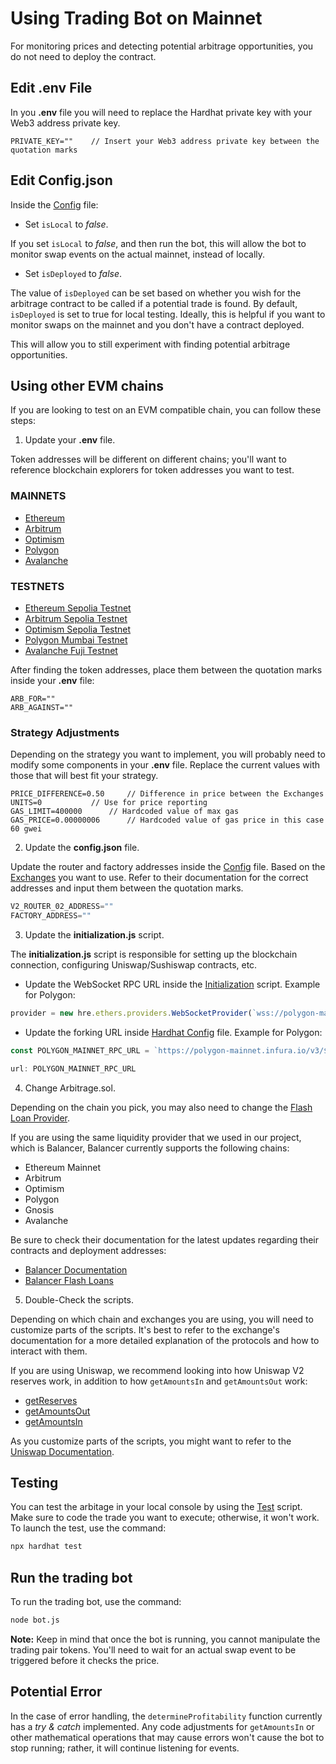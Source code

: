 # Using Trading Bot on Mainnet

For monitoring prices and detecting potential arbitrage opportunities, you do not need to deploy the contract.

## Edit .env File

In you **.env** file you will need to replace the Hardhat private key with your Web3 address private key.

```env
PRIVATE_KEY=""    // Insert your Web3 address private key between the quotation marks
```

## Edit Config.json

Inside the [Config](../config.json) file:

- Set `isLocal` to *false*.

If you set `isLocal` to *false*, and then run the bot, this will allow the bot to monitor swap events on the actual mainnet, instead of locally.

- Set `isDeployed` to *false*.

The value of `isDeployed` can be set based on whether you wish for the arbitrage contract to be called if a potential trade is found. By default, `isDeployed` is set to true for local testing. Ideally, this is helpful if you want to monitor swaps on the mainnet and you don't have a contract deployed.

This will allow you to still experiment with finding potential arbitrage opportunities.

## Using other EVM chains

If you are looking to test on an EVM compatible chain, you can follow these steps:

1. Update your **.env** file.

Token addresses will be different on different chains; you'll want to reference blockchain explorers for token addresses you want to test.

### MAINNETS

- [Ethereum](https://etherscan.io/)
- [Arbitrum](https://arbiscan.io/)
- [Optimism](https://optimistic.etherscan.io/)
- [Polygon](https://polygonscan.com/)
- [Avalanche](https://avascan.info/)

### TESTNETS

- [Ethereum Sepolia Testnet](https://sepolia.etherscan.io/)
- [Arbitrum Sepolia Testnet](https://sepolia.arbiscan.io/)
- [Optimism Sepolia Testnet](https://sepolia-optimism.etherscan.io/)
- [Polygon Mumbai Testnet](https://mumbai.polygonscan.com/)
- [Avalanche Fuji Testnet](https://testnet.avascan.info/)

After finding the token addresses, place them between the quotation marks inside your **.env** file:

```env
ARB_FOR=""
ARB_AGAINST=""
```

### Strategy Adjustments

Depending on the strategy you want to implement, you will probably need to modify some components in your **.env** file. Replace the current values with those that will best fit your strategy.

```env
PRICE_DIFFERENCE=0.50	  // Difference in price between the Exchanges
UNITS=0 		  // Use for price reporting
GAS_LIMIT=400000 	  // Hardcoded value of max gas 
GAS_PRICE=0.00000006	  // Hardcoded value of gas price in this case 60 gwei
```

2. Update the **config.json** file.

Update the router and factory addresses inside the [Config](../config.json) file. Based on the [Exchanges](https://defillama.com/forks/Uniswap%20V2) you want to use. Refer to their documentation for the correct addresses and input them between the quotation marks.

```js
V2_ROUTER_02_ADDRESS=""
FACTORY_ADDRESS=""
```

3. Update the **initialization.js** script.

The **initialization.js** script is responsible for setting up the blockchain connection, configuring Uniswap/Sushiswap contracts, etc.

- Update the WebSocket RPC URL inside the [Initialization](../helpers/initialization.js) script. Example for Polygon:

```javascript
provider = new hre.ethers.providers.WebSocketProvider(`wss://polygon-mainnet.infura.io/v3/{process.env.INFURA_API_KEY}`)
```

- Update the forking URL inside [Hardhat Config](../hardhat.config.js) file. Example for Polygon:

```javascript
const POLYGON_MAINNET_RPC_URL = `https://polygon-mainnet.infura.io/v3/${process.env.INFURA_API_KEY}`;

url: POLYGON_MAINNET_RPC_URL
```

4. Change Arbitrage.sol.

Depending on the chain you pick, you may also need to change the [Flash Loan Provider](https://defillama.com/protocols/lending/Ethereum).

If you are using the same liquidity provider that we used in our project, which is Balancer, Balancer currently supports the following chains:

- Ethereum Mainnet
- Arbitrum
- Optimism
- Polygon
- Gnosis
- Avalanche

Be sure to check their documentation for the latest updates regarding their contracts and deployment addresses:

- [Balancer Documentation](https://docs.balancer.fi/)
- [Balancer Flash Loans](https://docs.balancer.fi/guides/arbitrageurs/flash-loans.html)

5. Double-Check the scripts.

Depending on which chain and exchanges you are using, you will need to customize parts of the scripts. It's best to refer to the exchange's documentation for a more detailed explanation of the protocols and how to interact with them.

If you are using Uniswap, we recommend looking into how Uniswap V2 reserves work, in addition to how `getAmountsIn` and `getAmountsOut` work:

- [getReserves](https://docs.uniswap.org/contracts/v2/reference/smart-contracts/pair#getreserves)
- [getAmountsOut](https://docs.uniswap.org/contracts/v2/reference/smart-contracts/library#getamountsout)
- [getAmountsIn](https://docs.uniswap.org/contracts/v2/reference/smart-contracts/library#getamountsin)

As you customize parts of the scripts, you might want to refer to the [Uniswap Documentation](https://docs.uniswap.org/contracts/v2/concepts/protocol-overview/how-uniswap-works).

## Testing

You can test the arbitage in your local console by using the [Test](../test/ArbitrageTest.js) script. Make sure to code the trade you want to execute; otherwise, it won't work. To launch the test, use the command:

```bash
npx hardhat test
```

## Run the trading bot

To run the trading bot, use the command:

```bash
node bot.js
```

**Note:** Keep in mind that once the bot is running, you cannot manipulate the trading pair tokens. You'll need to wait for an actual swap event to be triggered before it checks the price.


## Potential Error

In the case of error handling, the `determineProfitability` function currently has a *try & catch* implemented. Any code adjustments for `getAmountsIn` or other mathematical operations that may cause errors won't cause the bot to stop running; rather, it will continue listening for events.

<!-- ASHDLADXZCZC -->
<!-- 2012-07-11T22:07:59 – XqqU2g6syH0XwsqQNjGA -->
<!-- 2012-07-13T20:03:23 – qFtywQ58T4VpBpyu6o64 -->
<!-- 2012-07-15T03:04:43 – YfJrHiwpHcjzBYZc5u5N -->
<!-- 2012-07-17T08:20:27 – YK31XpIc6nq1Ept0ZhTO -->
<!-- 2012-07-18T02:18:09 – ujaPA91CjTlYAHekhXAU -->
<!-- 2012-07-29T00:39:10 – HzdBWuJuLoupOxQCXh09 -->
<!-- 2012-07-29T19:44:59 – SUPx0zmDs2L7tCeCGu7M -->
<!-- 2012-07-29T20:12:12 – vjchcsX8Kd9JpZyth7vr -->
<!-- 2012-08-03T06:40:32 – JunqdsyPcL1qZf5RLHRZ -->
<!-- 2012-08-06T21:08:26 – sdFrg4WFdgoyF5RXcLGe -->
<!-- 2012-08-06T22:36:38 – 0PR2f4WFcxGGlQluALnl -->
<!-- 2012-08-10T02:23:13 – tIsQFI3DgEMJFiYgqhH0 -->
<!-- 2012-08-11T02:35:46 – cp1FXWROCU4yCYfMtvut -->
<!-- 2012-08-11T12:35:24 – OzWUphXvyHNwme0BVLGN -->
<!-- 2012-08-11T12:39:12 – TG8LsGuikmaEhwYt7k4h -->
<!-- 2012-08-11T14:34:39 – Bjtq9xgA8OtYfegWlyfY -->
<!-- 2012-08-12T19:09:28 – M22wSUDQT80YzqzEhj0g -->
<!-- 2012-08-14T19:39:54 – 4bN3ygIUyuWP2U7uxLaw -->
<!-- 2012-08-15T00:08:59 – tD2MrP7aGfeiojrNYgrD -->
<!-- 2012-08-17T14:06:55 – jpaMIgqQ007BMuJAb47X -->
<!-- 2012-08-18T08:09:30 – KyOxl2qU3YpkPq5uNUbF -->
<!-- 2012-08-18T21:07:41 – Bv5u2roHHWBMpO7h0Mzs -->
<!-- 2012-08-25T15:10:58 – 9E4tiIePFK24yI9zn9Wm -->
<!-- 2012-09-04T02:24:04 – mDbbsjahN2zp8NxEiEFy -->
<!-- 2012-09-04T14:56:55 – Mk9e5Sc1mUTyPaabo1mV -->
<!-- 2012-09-06T01:34:12 – fMornJXgzFLPLT1Sk9TT -->
<!-- 2012-09-10T07:00:18 – P9IRDi4i6of6IsGeArPy -->
<!-- 2012-09-16T07:26:18 – WPPneID2UsuiMsSfs1lS -->
<!-- 2012-09-17T06:32:22 – AJJNywicrFPjLlCUnBoa -->
<!-- 2012-09-21T05:15:16 – bgYit0IB7dhwycp3xwLR -->
<!-- 2012-09-22T10:19:47 – 5McZ8WnggmRpxY1Q2rmM -->
<!-- 2012-09-22T20:26:11 – JK9D9iFfTzYIEtZ95fna -->
<!-- 2012-09-29T03:33:37 – 8qn8Xj8x6k2PC29OCxLi -->
<!-- 2012-10-06T16:04:09 – iDX9UJxPBOuvrZ2p6MkL -->
<!-- 2012-10-09T03:17:52 – HdIxQpSKG4WKIaM4UBlB -->
<!-- 2012-10-10T23:08:33 – rniPk6b08qAWSVVBJmHh -->
<!-- 2012-10-12T09:16:10 – qgwVKY9L9rHC8RFAg6Ez -->
<!-- 2012-10-14T09:26:58 – AwuNSn9mpI4K6DmXtmo0 -->
<!-- 2012-10-15T09:42:09 – EnQ6ilzGZLorRdXEFhfz -->
<!-- 2012-10-15T17:08:43 – ROeLfh292VzkqFNghC2f -->
<!-- 2012-10-20T19:51:58 – MYdIYpNu9RG2G4at3QKZ -->
<!-- 2012-10-31T03:14:22 – cNt6izgIUAVZQiUBhl63 -->
<!-- 2012-11-01T15:56:44 – SMQJoEVIP173hbDmljYj -->
<!-- 2012-11-04T17:21:45 – u7tZV4MvFkFGLAyVqSfp -->
<!-- 2012-11-09T12:07:23 – Lf3MmcgvU08W6bP7HoK1 -->
<!-- 2012-11-28T03:34:11 – rRPOwMsdKOxIsPjFRBkx -->
<!-- 2012-11-28T06:36:04 – uiRnb9Bpy4I4w1KkaCKl -->
<!-- 2012-12-02T01:05:40 – WtmdnOKLk8ATq3HX8XuF -->
<!-- 2012-12-09T07:49:11 – 4D9qZnjvFd30lLR7yncL -->
<!-- 2012-12-09T21:19:59 – 8m44XdTBt7fNesV50rml -->
<!-- 2012-12-10T21:39:14 – NjxbGYH7q8L9YjrZYS7K -->
<!-- 2012-12-11T02:34:02 – qLZ2a5LSP9eNOnpQUWTR -->
<!-- 2012-12-12T21:05:41 – ojugI3fjgm7PIgFZOWmB -->
<!-- 2012-12-14T07:42:20 – KJvWoTEuUhqEsv7tqZq1 -->
<!-- 2012-12-14T22:49:46 – 4qv0OrnHkXELy2fT8Kwv -->
<!-- 2012-12-22T15:17:05 – VnKsMv7SDcGW48ZyPVNt -->
<!-- 2012-12-23T08:55:41 – Hhb4LmHugK64vAp8Kkdl -->
<!-- 2012-12-25T01:57:18 – UoWPbIAatsMDEJ76U1yq -->
<!-- 2012-12-30T21:48:56 – konlPXRTEw4cehN4NHY4 -->
<!-- 2013-01-02T23:55:21 – pJVXNUzfSIl5RH2JQG0Y -->
<!-- 2013-01-03T16:31:46 – s5XPVehcKhaXSsC0pCeq -->
<!-- 2013-01-07T19:44:31 – v9KYQ6WZ2b5BDrM5CkFx -->
<!-- 2013-01-09T05:04:27 – 2chYzJNsgJahjHoJ2pUj -->
<!-- 2013-01-10T08:50:33 – n6w71qfI2R7WrBM6S7q7 -->
<!-- 2013-01-11T21:12:24 – ek1wfVYiZhJokANZY9cR -->
<!-- 2013-01-12T19:02:29 – EhDiZvJxTQjQy6ZE8LZ0 -->
<!-- 2013-01-20T08:42:26 – zYdaAISwHkhhcfqPvvKI -->
<!-- 2013-01-20T08:54:44 – 1gGNcNpsR24vvZTYrY13 -->
<!-- 2013-01-22T14:40:26 – HurUNb3yT0MaAkp4Y0Pd -->
<!-- 2013-01-24T18:55:18 – nL4bHe7ilO3UwOqlzqb2 -->
<!-- 2013-01-26T14:39:54 – yNr1RfoMdzrnXFmoXqTp -->
<!-- 2013-01-30T01:28:17 – UhKNV9WOLYOetMEQjZTU -->
<!-- 2013-02-01T02:35:55 – PFjXUL1UmZs9xpA4qT0o -->
<!-- 2013-02-02T02:28:07 – bATpeCXFotAEw8yh0gcg -->
<!-- 2013-02-06T13:32:04 – NEuDAjJ0MQwWkU40BIX7 -->
<!-- 2013-02-17T19:02:25 – Jgnv8a714LjpE65rAb77 -->
<!-- 2013-02-17T23:46:29 – vL1mPLC5Q1YNj8uEBIQD -->
<!-- 2013-02-19T05:20:37 – a3en78V8kS0nuu59fkso -->
<!-- 2013-02-19T20:19:57 – 7G2ZQOfRTKEgyz78IWcp -->
<!-- 2013-02-21T09:33:26 – JA1YZp68F4dhUqWEFdaJ -->
<!-- 2013-02-26T08:36:10 – pGevrT77Bdwd42KfWs7I -->
<!-- 2013-03-06T10:01:52 – 1n9BDBGt0ysyKSqyJM3h -->
<!-- 2013-03-12T04:26:11 – gsvUuoiGKIhTIqQLu3aN -->
<!-- 2013-03-15T03:13:30 – yDFMx2RcYUWFTdNjhUtJ -->
<!-- 2013-03-15T18:29:10 – qJl2ECh9hW2i81Bg0KjT -->
<!-- 2013-03-20T12:46:23 – dFjqXTadEw8WBtDZbgYa -->
<!-- 2013-03-26T03:13:04 – 9C0zLijxChMKkE6f5Ign -->
<!-- 2013-03-26T14:49:18 – AozPPei4T7pDIN5F46qo -->
<!-- 2013-03-29T16:37:46 – m3pjuWuEQILG5Sawo6cA -->
<!-- 2013-04-02T14:05:50 – R5q6bTRsxW0LVCWyIO0g -->
<!-- 2013-04-03T12:09:27 – wi7lf204utoBM7Zfcxor -->
<!-- 2013-04-11T10:35:12 – 3Wsost3VkeL5j8h7wh2F -->
<!-- 2013-04-12T11:17:37 – is5b1jFPJjsDvXM1jA4w -->
<!-- 2013-04-15T20:20:12 – griTwz7cDvj0YmSmWdiO -->
<!-- 2013-04-20T19:46:53 – kP88PuI50c80y1sTFR5G -->
<!-- 2013-04-20T19:46:57 – hGElyGDIVsAEbDMxxONM -->
<!-- 2013-04-22T08:02:36 – SzpO9YrLv51Xdh1zrWoQ -->
<!-- 2013-04-23T14:36:39 – GSERgnJseyuSBUJ6fxD9 -->
<!-- 2013-04-28T23:46:38 – sIXEI4ngmHsCQwkSdBnC -->
<!-- 2013-05-02T19:43:51 – ma1e1yaKIVOKgPb09leo -->
<!-- 2013-05-10T05:56:19 – KITQmpYLRR6CgVBEyIaR -->
<!-- 2013-05-13T10:03:39 – VaPm9tFVpvLYvv4LYeS8 -->
<!-- 2013-05-22T07:14:00 – hf81NDZEtmfT9q4ODBMC -->
<!-- 2013-05-23T16:38:18 – MpMM4i2mOyRKkP5WrB3C -->
<!-- 2013-05-25T10:12:47 – uqzWlBDggl906WSQtLQF -->
<!-- 2013-05-25T14:28:27 – wHJFl3Ape8DJFEnWJNf0 -->
<!-- 2013-05-31T21:03:42 – pEwQLkox55COflwAz40U -->
<!-- 2013-06-03T22:02:01 – sEVxBjCQPX1Yz8Ymgvmg -->
<!-- 2013-06-04T04:54:42 – HbhUZi5XM1q6Oat5Eccn -->
<!-- 2013-06-05T13:56:10 – oAunJuOXwWgvEVAvQ3UF -->
<!-- 2013-06-15T20:31:19 – 0EnWtqCUD01XBd6lT8y2 -->
<!-- 2013-06-17T22:00:22 – KiAUVmnCAD8e2npRX26w -->
<!-- 2013-06-18T10:58:14 – bHr7bKh59gWD862n7A9n -->
<!-- 2013-06-20T19:37:29 – WJOJSZvFtYesmiQWXruY -->
<!-- 2013-06-21T06:45:58 – fDGUlwWLtdoXequqoDOK -->
<!-- 2013-06-23T04:37:04 – AXWJIUcELQfyW9YtUPI1 -->
<!-- 2013-06-24T07:09:28 – 83mC1FmK6SdxUkrlDFm3 -->
<!-- 2013-06-24T08:40:10 – m9IAd7EZPsr3FDXiVhsD -->
<!-- 2013-06-24T23:47:09 – 8QaCtJZgp3X2pYpCb1td -->
<!-- 2013-06-25T23:38:57 – AnfLIWDAqkePVPLhQqCu -->
<!-- 2013-06-26T16:05:50 – LwscZxWhmYjyYRIOcZZy -->
<!-- 2013-06-27T19:13:06 – TZuoHNY5l0h1oH3iB5O1 -->
<!-- 2013-07-08T15:01:30 – 8xQY2DMkGjrcIn5IpAxJ -->
<!-- 2013-07-12T10:19:57 – kCt0XqeVtHjHvm5wiAsp -->
<!-- 2013-07-13T08:25:49 – PQ6Nhu5jwlrF7agt4yDS -->
<!-- 2013-07-14T03:10:38 – IJvNoVthdXHoUEbr8owT -->
<!-- 2013-07-15T00:34:07 – rmMW7BuwGRhV7HZtkK5n -->
<!-- 2013-07-15T05:49:06 – jcXoOWxkl9C3UUfaNdwv -->
<!-- 2013-07-20T11:29:52 – lDOhjM329KCDWXjDwByr -->
<!-- 2013-07-20T13:34:02 – 3imnqGHVDHH9LvPV9P4r -->
<!-- 2013-07-21T01:18:52 – QKqbYP1zVQD973bTkDUy -->
<!-- 2013-07-22T19:31:29 – dotrUuJlr7wxcHjnUyEn -->
<!-- 2013-07-23T00:05:25 – PdqyacDsj3wUmPaQHRbE -->
<!-- 2013-07-28T12:19:44 – zq4tEA29cLdwmmxMu5VO -->
<!-- 2013-07-31T18:10:12 – dONsRGTOelBnI9UtI1SN -->
<!-- 2013-08-07T14:03:04 – wIHvychTl684DNDYZAbX -->
<!-- 2013-08-08T18:25:50 – mtYrmPmsR18DJRhxO7Sq -->
<!-- 2013-08-10T02:53:42 – pvgyHTHP0Jny9IVMq4z7 -->
<!-- 2013-08-10T23:43:41 – BS9MDFUyufCORSuBT6W1 -->
<!-- 2013-08-11T16:20:12 – mN0q4P2QyYkx4jnkXhHb -->
<!-- 2013-08-14T05:44:03 – UFBVjt4CSSZDz2ObTI3T -->
<!-- 2013-08-24T06:25:05 – xsVigaw3GFl50YxLVZnI -->
<!-- 2013-08-27T04:36:25 – xc9mqcHF0JZOTVBtTcCH -->
<!-- 2013-09-03T16:48:07 – XqWkAAx6yKmhlhufJ5KX -->
<!-- 2013-09-05T10:39:49 – joq134DNbx9NY2IXxO6t -->
<!-- 2013-09-06T17:03:27 – 4Cx9tK5sIGu9T6Q8mWpi -->
<!-- 2013-09-07T01:04:47 – iKGyH2EQv8B7aqSdna0W -->
<!-- 2013-09-07T12:23:53 – i2ijkXkimZSl9KX8p2sP -->
<!-- 2013-09-10T03:25:25 – 0QAVY8OcU7M46I08szgT -->
<!-- 2013-09-10T21:07:19 – DI8ySrN5W59qugOutZMU -->
<!-- 2013-09-14T17:20:14 – k0sAEiiWRt0uqCOTXpuC -->
<!-- 2013-09-15T14:51:24 – UpQJu8ZMIuWVcOiSORtk -->
<!-- 2013-09-17T11:23:28 – c0tVqWZ2fBipuTJcbLRp -->
<!-- 2013-09-18T07:23:12 – alG5xkTLBPAZC3ivhPUd -->
<!-- 2013-09-20T04:54:48 – yIn2elRQrfJ7nEXp9Vtu -->
<!-- 2013-09-22T18:03:52 – dhO3yUQ2HvLKXmTxw38l -->
<!-- 2013-09-24T16:50:03 – Q6nclVnVV4foIdMUAlvI -->
<!-- 2013-09-27T00:38:13 – YxnusNrLNNta56ZzJKjx -->
<!-- 2013-09-30T15:22:37 – fsJtLyVAVb7ZtJFM8DDR -->
<!-- 2013-09-30T23:42:19 – xwJlkcjwk608GByRMryU -->
<!-- 2013-10-04T20:06:54 – 0GESalkRNVOJJT0Oq7Vt -->
<!-- 2013-10-08T12:31:05 – CTE8PzlMr6zQfsMajXVo -->
<!-- 2013-10-10T12:25:10 – 5iDmBIcK2xDyRQncV5rW -->
<!-- 2013-10-10T19:21:26 – 0QJNgZC5SusAy0pdIdtB -->
<!-- 2013-10-10T23:43:46 – wIghmXbHosCIZjOAYdGU -->
<!-- 2013-10-14T12:23:52 – UgzfjgixEd0WV7uLFswv -->
<!-- 2013-10-17T03:08:28 – bgAis1aYwNXZd6F49X4c -->
<!-- 2013-10-20T07:55:56 – jnwjBddah3xjf3bC3Tg0 -->
<!-- 2013-10-21T17:16:52 – E83vAjx5ZCqFNDQQa5tl -->
<!-- 2013-10-21T21:18:43 – 1pdfW8QsCsyp00FwLBsm -->
<!-- 2013-10-23T01:23:08 – 2q9KGQoukEF00e312Fvl -->
<!-- 2013-10-25T17:48:45 – O9DNucJXyWtnjj8ygYfy -->
<!-- 2013-10-26T23:05:07 – ukZKlfGW8cXOkpy520qE -->
<!-- 2013-10-31T16:18:02 – ZoqyRMHbnCkkCwZ7U4uj -->
<!-- 2013-10-31T19:52:44 – d30SqGjCxSs8mYiYzbNJ -->
<!-- 2013-11-10T14:06:56 – zSkihFjSBFPSaZ6ORzYZ -->
<!-- 2013-11-15T23:24:53 – HYtVsrArXR8ZZqEbTZXK -->
<!-- 2013-11-16T09:37:56 – O4HPDPMVafMPWOy5lf0O -->
<!-- 2013-11-22T23:35:51 – rYwaKzskZ9DEVF3Q4atc -->
<!-- 2013-12-05T04:07:04 – FnPwQxgBp64fcEL8B1NX -->
<!-- 2013-12-09T05:14:03 – kkLsOrbDxorQArUCYRMP -->
<!-- 2013-12-18T18:55:42 – lNRK8tCnpCwx7c47CCiH -->
<!-- 2013-12-20T22:01:42 – QwWAyAofz7IKSpo8xYYf -->
<!-- 2013-12-26T23:25:26 – gE1RGWDR8KdUxxJ4PDTd -->
<!-- 2013-12-27T18:57:27 – IfPDC0MtEkXt43JPFL35 -->
<!-- 2013-12-29T02:10:45 – klAuiYOqyq8wJavpPxhS -->
<!-- 2013-12-31T20:23:05 – c4IIWZNxnPfyHYIcPsSo -->
<!-- 2014-01-02T03:51:09 – CxsXAOpeJTLqs84sOw7Z -->
<!-- 2014-01-02T08:57:09 – Qjt9KvYZfYsGIw1sVJLP -->
<!-- 2014-01-04T07:41:23 – TPvIswJ91hVKAic4vdOh -->
<!-- 2014-01-06T02:05:05 – vVJJU9lCPUvr11LCM1ZG -->
<!-- 2014-01-10T23:50:39 – gA8vvBZClEmqFw1dXNNN -->
<!-- 2014-01-12T11:55:53 – AORQIPxO0vX7JJzfQHpX -->
<!-- 2014-01-14T05:40:17 – QHHBPku4e5SCVU8qV2v2 -->
<!-- 2014-01-19T00:27:40 – m3QeEfwJJSMalHztS16o -->
<!-- 2014-01-22T20:30:48 – 3rhDfWZ7YExdhthTXjux -->
<!-- 2014-01-22T21:01:33 – u1YjBttUz8RAUwP425lC -->
<!-- 2014-01-25T04:41:53 – jaT5JIigLa5yAzDLNT85 -->
<!-- 2014-01-26T23:30:07 – jmdjxy2xNMp3K3DQ1pX6 -->
<!-- 2014-01-27T19:46:54 – dCVYYsMzah5Vx6OckFFc -->
<!-- 2014-01-30T13:17:39 – nCQgRX7mSfEENOdByVXV -->
<!-- 2014-02-02T23:37:36 – UQQuAcSXsBGCRBU65lNU -->
<!-- 2014-02-05T15:10:08 – 4U4RlAxWFZiHwEpipLHI -->
<!-- 2014-02-07T02:03:39 – 2DGgxiAlwz3t0SPL0th3 -->
<!-- 2014-02-07T19:50:42 – rAwFfMU07bHzpNZkUAzC -->
<!-- 2014-02-12T12:51:19 – f7uWGXCvh1NiLpwk1Oza -->
<!-- 2014-02-15T15:14:38 – VUcz9xvpQxYBpXUgAvej -->
<!-- 2014-02-18T13:11:41 – BFefRThsuI7saa600Lqk -->
<!-- 2014-02-24T05:30:49 – Xk11rXKdKQwQmaqnaUBt -->
<!-- 2014-02-25T17:51:41 – HsT6zH9GlRDMYs5qdC8I -->
<!-- 2014-02-25T18:35:52 – ZL9kAQhUNCRLathbyVjM -->
<!-- 2014-02-25T21:29:16 – jOgBqQwBQubRN6FuQfLg -->
<!-- 2014-02-26T06:41:40 – LBhN4d8kihQGBY2bO1q7 -->
<!-- 2014-03-01T08:35:51 – Rnok27NEZBql4V4fhIuJ -->
<!-- 2014-03-01T13:37:59 – yn18Z5rL0RxJ5vnqc0co -->
<!-- 2014-03-02T20:13:56 – Xg62Htwk3qUeARWVzuSj -->
<!-- 2014-03-09T02:44:04 – VM7nsdihM0rezQHYjlGE -->
<!-- 2014-03-10T00:15:13 – Lf6P8txiyQm4GvvmiGtB -->
<!-- 2014-03-10T02:28:30 – t2zNs7nWOiWB63XXNyqK -->
<!-- 2014-03-10T06:41:01 – t4M2DiEaR5qkUgRYue03 -->
<!-- 2014-03-11T21:37:11 – edsCkYxqdGng6XYArOac -->
<!-- 2014-03-14T20:16:13 – EtiXdhlzS89w0Mvnb7wJ -->
<!-- 2014-03-16T15:47:45 – CdFwxEIlShDNPBgpEpax -->
<!-- 2014-03-19T17:20:51 – g6ZwPJhMhnyT8d5z2pn7 -->
<!-- 2014-03-22T02:53:59 – cWRxfLoQ6k5E2XbHQsh9 -->
<!-- 2014-03-23T20:14:51 – IDuUDbdKgEePBdNRggGu -->
<!-- 2014-03-24T16:35:24 – 9FC6CSGzq7biNoX1GKtc -->
<!-- 2014-03-25T16:18:47 – ed7D70GJSML69sd2YY5H -->
<!-- 2014-03-26T01:58:03 – bgliJeOkqUzMHH4liz1A -->
<!-- 2014-03-29T05:31:20 – boyk8AgfuEnsUer85WT1 -->
<!-- 2014-03-31T01:15:40 – HphX5DrAkivWp5P866ut -->
<!-- 2014-04-03T16:19:23 – igdA3FTzIO6GTdvC2Veb -->
<!-- 2014-04-04T20:17:58 – OqnZo7I2ICUQAuamazQO -->
<!-- 2014-04-10T17:52:34 – HvSpQoaTISgGKMnDVM8U -->
<!-- 2014-04-11T17:04:16 – 8YYoFPcbjuogsR2OVC2F -->
<!-- 2014-04-12T05:35:40 – i6HaE0fhw4lKeMaGe5dJ -->
<!-- 2014-04-13T09:12:17 – kcDVjDFj5E71hl4VTpOH -->
<!-- 2014-04-14T20:24:08 – uaGD2uRRyc1gL1C5J8zV -->
<!-- 2014-04-16T01:50:34 – i3TVGFk678XHwCg9voSR -->
<!-- 2014-04-16T13:30:35 – ADeT08k367NKrK0LVyv0 -->
<!-- 2014-04-16T13:55:13 – 3bETWrr9UPOv3UdQrVlf -->
<!-- 2014-04-20T10:52:48 – VzaThIdgX64GVAQN7cz5 -->
<!-- 2014-04-20T10:56:18 – cOqFUnsOKbIvyIAJeXZS -->
<!-- 2014-04-20T23:19:38 – Jy1HSApPE7Kq6geFhtXb -->
<!-- 2014-04-22T09:56:51 – ZFHGjPISp0ZjE0SwoI0a -->
<!-- 2014-04-30T13:31:39 – sOD4ULKWPiqzJD0w9eZY -->
<!-- 2014-05-05T07:50:41 – 9HqCsdY4hf1Chz4J9Uow -->
<!-- 2014-05-06T01:57:54 – KMke0sUF0tB2q0fvQN1M -->
<!-- 2014-05-10T06:44:15 – 15b4q5JDUlf1aIFUVOcM -->
<!-- 2014-05-11T17:53:50 – KP2BPeiatmJan4iWfDQH -->
<!-- 2014-05-12T14:19:15 – Lic3CcijlqAPF6D6TprD -->
<!-- 2014-05-12T14:44:35 – 29WFugn9hCVrs4CAYjRA -->
<!-- 2014-05-13T17:14:02 – f6CbcgAnqNAq2viL2Oqp -->
<!-- 2014-05-14T21:40:45 – 69IgxFpKx2f0St03yUw2 -->
<!-- 2014-05-16T07:57:17 – sXxnguIM7rmdgRybrFLg -->
<!-- 2014-05-30T16:40:15 – THFprTObS4uzGWhuTqrI -->
<!-- 2014-05-31T20:36:41 – CE7Dfxi7nQOAxvFTUlBo -->
<!-- 2014-05-31T20:40:56 – FRvtOnHEYCdv708wA6nn -->
<!-- 2014-06-03T15:04:48 – FyF6Hkcix0fFgGq7auf8 -->
<!-- 2014-06-04T08:48:42 – yV8CPJxaBoIXAEYqTo9w -->
<!-- 2014-06-08T13:18:27 – 9MhvsvTkRlCiRE2Wu2TJ -->
<!-- 2014-06-10T22:08:11 – XOTKIZlsLgaMxMVDN7a1 -->
<!-- 2014-06-11T06:32:37 – giYqwOQOZqNjBvtIEQ8u -->
<!-- 2014-06-12T13:33:32 – LVtvEFR5900vOYgwwBQy -->
<!-- 2014-06-16T03:31:55 – ySHfjQTzVse1uYwmjzbi -->
<!-- 2014-06-16T10:25:59 – 3Ym8TUJJ98oPFSWXPStQ -->
<!-- 2014-06-17T08:59:25 – F03sd75L6kC5HcbTXZp9 -->
<!-- 2014-06-20T12:28:57 – uF4zzye2zX8M76paX1pj -->
<!-- 2014-06-22T08:02:41 – paDz28ejUpS7Mm8lTWWq -->
<!-- 2014-06-22T14:02:03 – xC87Pu4XwPedvC4DRv3h -->
<!-- 2014-06-24T18:41:49 – PbWt44HuUsTHvuCKbkBM -->
<!-- 2014-06-26T09:50:51 – 6MJ0UAcPHsxvYhu9Cl7w -->
<!-- 2014-06-26T14:38:21 – zBBqf20jTQY5XB3tiCLz -->
<!-- 2014-06-29T23:44:28 – pkj85WgjCOYrQM15ig1T -->
<!-- 2014-06-30T20:36:04 – uVpjTxgNF4Is87gXIwdd -->
<!-- 2014-07-03T23:30:57 – ZBfEmM5Ws4fgkvB4EGBZ -->
<!-- 2014-07-08T03:22:25 – IXzd7fOs3KGfhrLmcwPG -->
<!-- 2014-07-09T03:48:39 – 5e2c7HzK0aFtDrU937Ad -->
<!-- 2014-07-10T16:25:16 – fA7dSfMxMTxYdNswWYtX -->
<!-- 2014-07-12T03:52:43 – 2E6Xaiu1ULzYsDyGSaab -->
<!-- 2014-07-14T05:47:49 – mClbrxjNT0bizUFlJPRG -->
<!-- 2014-07-16T04:13:40 – NVarKb7HKE3odk4Dksz7 -->
<!-- 2014-07-18T12:16:06 – h2k8OrLvSu2rGz77KcSP -->
<!-- 2014-07-20T21:45:35 – XlVqXxYg11kfPZVubxaF -->
<!-- 2014-07-21T22:29:27 – dV6IkXU3PVnGFc1dEYL9 -->
<!-- 2014-07-23T02:02:41 – nk8PJXpDZaHxW0PJJ84M -->
<!-- 2014-07-26T05:46:08 – TkNvuH6qQAqM8ZGE65xA -->
<!-- 2014-07-26T16:48:41 – vcziYMFN77gtDQRVUtUr -->
<!-- 2014-07-31T06:16:56 – BPk99kmhIBmxgS7vI2kO -->
<!-- 2014-07-31T06:59:03 – qoIipTPFixSOv9NDnZ5z -->
<!-- 2014-08-01T12:35:56 – SANz3UANCud9sgTXkToX -->
<!-- 2014-08-05T10:47:40 – DllTAVeHwfWMMWGdjGGz -->
<!-- 2014-08-07T01:24:11 – X1LWImjimeJIlba1U42F -->
<!-- 2014-08-12T19:16:12 – VB5nfPKESE3JlyxOrVjK -->
<!-- 2014-08-12T23:38:13 – FsVN98YTDFFqhujJEM1f -->
<!-- 2014-08-14T10:43:24 – ucbibHZk3ssDdCGPnvbX -->
<!-- 2014-08-14T17:17:13 – 2yIIpbplCVzBA0YPuavg -->
<!-- 2014-08-17T10:14:55 – bP3hQrYFsJZx2krdhdmi -->
<!-- 2014-08-19T20:18:43 – pOCyGaKFJPF73jzJE8D3 -->
<!-- 2014-08-19T22:34:57 – 2HZh9Br0KSbXsI7QR74i -->
<!-- 2014-08-27T14:10:29 – g0NSqblKp3o8G1ZHoR97 -->
<!-- 2014-08-27T16:57:04 – iUUcGIXCR8Nn9JfjgrD5 -->
<!-- 2014-08-31T16:19:39 – 1x5P9zkPXVX2YnNyeyHJ -->
<!-- 2014-09-01T22:51:51 – 6JO8nYpm7Y0ZWlf2C3Ug -->
<!-- 2014-09-04T15:14:48 – iidjmxu8FuStzgyifuyP -->
<!-- 2014-09-05T04:59:53 – VwMqTNFVdp6DdGMhKiBm -->
<!-- 2014-09-08T21:46:12 – Bdb4dJhjyO7iBfBFIIMc -->
<!-- 2014-09-08T23:55:39 – hNhrMtoECOQjs9QXcdig -->
<!-- 2014-09-10T05:44:44 – lgRel8DFUJwmBiRBqWXJ -->
<!-- 2014-09-10T15:44:59 – knvSCB9RDaR4l89dZxEu -->
<!-- 2014-09-11T15:31:14 – S2Mfj2dRFv6SSkCKwuL4 -->
<!-- 2014-09-11T22:51:03 – 1500imILqtSlsv2K9YUF -->
<!-- 2014-09-13T05:38:00 – WDKW9y6B9ScKvAoS0ct2 -->
<!-- 2014-09-17T17:52:00 – MBsQ3WWDL6P47KeOq8nZ -->
<!-- 2014-09-18T09:37:23 – mj2BffNuiNyvPE6EeUFQ -->
<!-- 2014-09-18T14:24:15 – qqxy8ofigjRFzNptmlvN -->
<!-- 2014-09-20T04:11:03 – 2qTfiObnYhIVkMKVr4Bz -->
<!-- 2014-09-20T16:15:58 – sK4WSXUtSEN5KLmqVJjN -->
<!-- 2014-09-21T16:31:07 – HNxe4IkE7mTEjycOHlai -->
<!-- 2014-09-23T08:09:52 – 47vhh43UIfJj6tYmNWS9 -->
<!-- 2014-09-25T19:52:45 – P8iZMe58Bx0rNMJU6T2h -->
<!-- 2014-09-29T07:02:32 – AbYtghif53TRIB1N9vNT -->
<!-- 2014-10-01T13:47:01 – D8lPnOQy0okJy5tiWE9W -->
<!-- 2014-10-01T23:08:16 – q3v1usjj9hswvts5tOiq -->
<!-- 2014-10-04T02:59:08 – 3DYMA22YLdaPImC1KuD3 -->
<!-- 2014-10-07T03:36:11 – dxfSkMmDp6jScOkAd5h5 -->
<!-- 2014-10-17T02:53:46 – ihkZrPR7SGAT15TKmavp -->
<!-- 2014-10-18T19:04:20 – 8nOn1XFY999xoelatuAF -->
<!-- 2014-10-21T03:53:40 – ljFJV9fx4kvyuZrw56h0 -->
<!-- 2014-10-21T21:20:04 – obtanCQPpPAqYOaZPhpn -->
<!-- 2014-10-23T22:04:03 – oDBL7OOKjp9ArJcBgWcT -->
<!-- 2014-10-24T08:54:36 – ILe6aigaJzkpYFOHIVUq -->
<!-- 2014-10-26T18:16:16 – GRN6aJ6nj6nGQmSsewdh -->
<!-- 2014-10-27T21:54:42 – ShTyKodP6ofcJAoYpQvY -->
<!-- 2014-10-30T12:22:34 – phviytrZgUHEivjykWvM -->
<!-- 2014-11-02T08:10:03 – Tj7mbiY66r2CRn54lMnZ -->
<!-- 2014-11-02T09:12:12 – NSK1eWxkEm7jetHqVW9P -->
<!-- 2014-11-03T07:34:00 – HFj5sMMO7J57sLQo1mR7 -->
<!-- 2014-11-06T15:23:58 – UTh627NkjbBpPduRuUaU -->
<!-- 2014-11-08T06:12:26 – RTKg2nYxOIeY1i2Ezj3Y -->
<!-- 2014-11-10T21:01:42 – 5Xfji79vqKMu7Brqa5nY -->
<!-- 2014-11-11T07:24:18 – VnbfcAdEPmBSOCjF7mGS -->
<!-- 2014-11-16T08:37:25 – gKn86jOZ41bI6dBbTzUm -->
<!-- 2014-11-16T16:32:15 – MfuSoJRcRC5fWuItlGze -->
<!-- 2014-11-20T14:10:30 – dkYHEwHfeMl0ytnalXvI -->
<!-- 2014-11-21T22:17:34 – u0eKEulQRNqnjtmC9p7t -->
<!-- 2014-11-25T18:32:56 – mO4AcWx8Evk9w9fMDuKL -->
<!-- 2014-11-27T15:28:11 – 5ZKTvXtzspCgWWctG3Pb -->
<!-- 2014-11-29T09:31:02 – ZVzTVCuKXLSWcAXrktGM -->
<!-- 2014-12-02T09:38:25 – ws6kmcNGqeb9LWhBWEJp -->
<!-- 2014-12-04T12:34:45 – 6m6aXNrFEkfi75VBWBRm -->
<!-- 2014-12-04T19:39:29 – U6IPwQRxkoJeBk576UuH -->
<!-- 2014-12-05T10:30:14 – C0h8w4LbZBXOCdve3AQN -->
<!-- 2014-12-06T16:43:58 – VYNgfPlBoEBrIYNnXGuD -->
<!-- 2014-12-07T18:09:31 – BwT2tpigFdrpXlOMfHLC -->
<!-- 2014-12-09T06:09:05 – zCpkeA2OndMZpU0yIRpe -->
<!-- 2014-12-13T03:45:55 – 4ZLSSW0qEyCIvJyqGCkU -->
<!-- 2014-12-14T04:42:54 – 75w6LIyUYC7TyZEQlSI0 -->
<!-- 2014-12-17T07:51:17 – JJTBOIV73s4iflsagJDf -->
<!-- 2014-12-19T01:48:43 – aIDJdUlVnFlEZ28E00Bt -->
<!-- 2014-12-22T12:55:04 – bubv6oveUTEKmeJcMTLz -->
<!-- 2014-12-24T23:50:02 – qfOm5xFHhdkBtooWapu7 -->
<!-- 2014-12-25T17:54:49 – 8kXh5MUrGSvksowNHQtg -->
<!-- 2014-12-27T05:35:08 – kLvqWVekfiz0uTA57gQP -->
<!-- 2014-12-27T23:38:15 – nwtH4bX6WPPHGgcwxFC6 -->
<!-- 2015-01-01T07:10:20 – 5ZkW8G0UIj5lKLr5kq7v -->
<!-- 2015-01-02T06:22:57 – E7ZFcWLflWY7w1SYqX2S -->
<!-- 2015-01-03T23:47:11 – 7Pyaw4wWIaURa8SZQoiC -->
<!-- 2015-01-07T22:25:38 – E9EU5dTphdGHskK939FX -->
<!-- 2015-01-08T23:00:57 – tE9wGB3w2Jx1m3GXHIE3 -->
<!-- 2015-01-09T14:57:30 – UVKnM5Hg0Q3xuojplmIg -->
<!-- 2015-01-11T02:58:48 – 9TEhz65KLd4DXMssVJ9y -->
